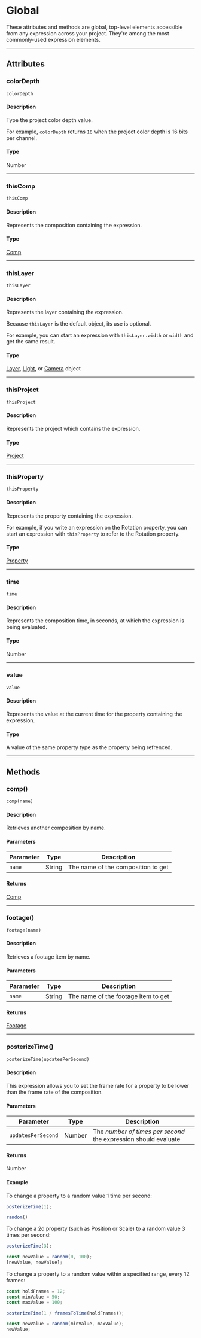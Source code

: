 # Global

These attributes and methods are global, top-level elements accessible from any expression across your project. They're among the most commonly-used expression elements.

---

## Attributes

### colorDepth

`colorDepth`

#### Description

Type the project color depth value.

For example, `colorDepth` returns `16` when the project color depth is 16 bits per channel.

#### Type

Number

---

### thisComp

`thisComp`

#### Description

Represents the composition containing the expression.

#### Type

[Comp](../objects/comp.md)

---

### thisLayer

`thisLayer`

#### Description

Represents the layer containing the expression.

Because `thisLayer` is the default object, its use is optional.

For example, you can start an expression with `thisLayer.width` or `width` and get the same result.

#### Type

[Layer](../layer/layer.md), [Light](./light.md), or [Camera](./camera.md) object

---

### thisProject

`thisProject`

#### Description

Represents the project which contains the expression.

#### Type

[Project](../objects/project.md)

---

### thisProperty

`thisProperty`

#### Description

Represents the property containing the expression.

For example, if you write an expression on the Rotation property, you can start an expression with `thisProperty` to refer to the Rotation property.

#### Type

[Property](../objects/property.md)

---

### time

`time`

#### Description

Represents the composition time, in seconds, at which the expression is being evaluated.

#### Type

Number

---

### value

`value`

#### Description

Represents the value at the current time for the property containing the expression.

#### Type

A value of the same property type as the property being refrenced.

---

## Methods

### comp()

`comp(name)`

#### Description

Retrieves another composition by name.

#### Parameters

| Parameter |  Type  |            Description             |
| --------- | ------ | ---------------------------------- |
| `name`    | String | The name of the composition to get |

#### Returns

[Comp](../objects/comp.md)

---

### footage()

`footage(name)`

#### Description

Retrieves a footage item by name.

#### Parameters

| Parameter |  Type  |             Description             |
| --------- | ------ | ----------------------------------- |
| `name`    | String | The name of the footage item to get |

#### Returns

[Footage](../objects/footage.md)

---

### posterizeTime()

`posterizeTime(updatesPerSecond)`

#### Description

This expression allows you to set the frame rate for a property to be lower than the frame rate of the composition.

#### Parameters

|     Parameter      |  Type  |                           Description                           |
| ------------------ | ------ | --------------------------------------------------------------- |
| `updatesPerSecond` | Number | The *number of times per second* the expression should evaluate |

#### Returns

Number

#### Example

To change a property to a random value 1 time per second:

```js
posterizeTime(1);

random()
```

To change a 2d property (such as Position or Scale) to a random value 3 times per second:

```js
posterizeTime(3);

const newValue = random(0, 100);
[newValue, newValue];
```

To change a property to a random value within a specified range, every 12 frames:

```js
const holdFrames = 12;
const minValue = 50;
const maxValue = 100;

posterizeTime(1 / framesToTime(holdFrames));

const newValue = random(minValue, maxValue);
newValue;
```
